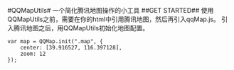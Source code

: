 #QQMapUtils#
一个简化腾讯地图操作的小工具
##GET STARTED##
使用QQMapUtils之前，需要在你的html中引用腾讯地图，然后再引入qqMap.js。
    <script src="http://map.qq.com/api/js?v=2.exp&key=5LIBZ-WGHWO-I2LWD-SXGRK-G2D6J-5LB6O&libraries=geometry,convertor"></script>
    <script src="qqMap.js"></script>
引入腾讯地图之后，用QQMapUtils初始化地图配置。

    var map = QQMap.init(".map", {
        center: [39.916527, 116.397128],
        zoom: 12
    });
